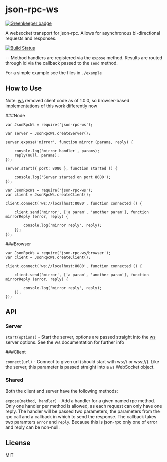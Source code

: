 # json-rpc-ws

[![Greenkeeper badge](https://badges.greenkeeper.io/andyet/json-rpc-ws.svg)](https://greenkeeper.io/)

A websocket transport for json-rpc.  Allows for asynchronous
bi-directional requests and responses.

[![Build Status](https://travis-ci.org/andyet/json-rpc-ws.svg?branch=master)](https://travis-ci.org/andyet/json-rpc-ws)

--
Method handlers are registered via the `expose` method.  Results are
routed through id via the callback passed to the `send` method.

For a simple example see the files in `./example`

## How to Use

Note: [ws](https://github.com/websockets/ws) removed client code as of
1.0.0, so browser-based implementations of this work differently now

###Node

```
var JsonRpcWs = require('json-rpc-ws');

var server = JsonRpcWs.createServer();

server.expose('mirror', function mirror (params, reply) {

    console.log('mirror handler', params);
    reply(null, params);
});

server.start({ port: 8080 }, function started () {

    console.log('Server started on port 8080');
});
```

```
var JsonRpcWs = require('json-rpc-ws');
var client = JsonRpcWs.createClient();

client.connect('ws://localhost:8080', function connected () {

    client.send('mirror', ['a param', 'another param'], function mirrorReply (error, reply) {

        console.log('mirror reply', reply);
    });
});
```

###Browser

```
var JsonRpcWs = require('json-rpc-ws/browser');
var client = JsonRpcWs.createClient();

client.connect('ws://localhost:8080', function connected () {

    client.send('mirror', ['a param', 'another param'], function mirrorReply (error, reply) {

        console.log('mirror reply', reply);
    });
});
```

## API

### Server

`start(options)` - Start the server, options are passed straight into the [ws](http://npmjs.com/package/ws) server options. See the ws documentation for further info

###Client

`connect(url)` - Connect to given url (should start with ws:// or wss://). Like the server, this parameter is passed straight into a `ws` WebSocket object.

### Shared

Both the client and server have the following methods:

`expose(method, handler)` - Add a handler for a given named rpc method. Only one handler per method is allowed, as each request can only have one reply.  The handler will be passed two parameters, the parameters from the rpc call and a callback in which to send the response.  The callback takes two paramters `error` and `reply`.  Because this is json-rpc only one of error and reply can be non-null.

## License

MIT

